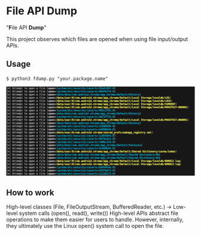 # File API Dump

"**F**ile API **Dump**"

This project observes which files are opened when using file input/output APIs.

## Usage

```shell
$ python3 fdump.py "your.package.name"
```

![alt text](img/img.png)

## How to work

High-level classes (File, FileOutputStream, BufferedReader, etc.) → Low-level system calls (open(), read(), write())
High-level APIs abstract file operations to make them easier for users to handle. However, internally, they ultimately use the Linux open() system call to open the file.